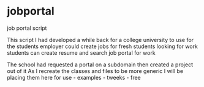 # jobportal
job portal script

This script I had developed a while back for a college university to use for the students 
employer could create jobs for fresh students looking for work 
students can create resume and search job portal for work 

The school had requested a portal on a subdomain then created a project out of it 
As I recreate the classes and files to be more generic I will be placing them here for use - examples - tweeks - free 
